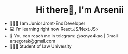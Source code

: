 <h1 align="center">Hi there👋, I'm Arsenii</h1> 
<ul> <li>👨🏻‍💻 I am Junior Jront-End Developer</li>
<li> 💻 I’m learning right now React.JS/Next.JS⚡</li>
<li> 💌 You can reach me in telegram: @senya4kaa | Gmail arsegorak@gmail.com </li>
<li>🧑🏼‍⚖️ Student of Law University</li></ul>
<!---
ars3nii/ars3nii is a ✨ special ✨ repository because its `README.md` (this file) appears on your GitHub profile.
You can click the Preview link to take a look at your changes.
--->
